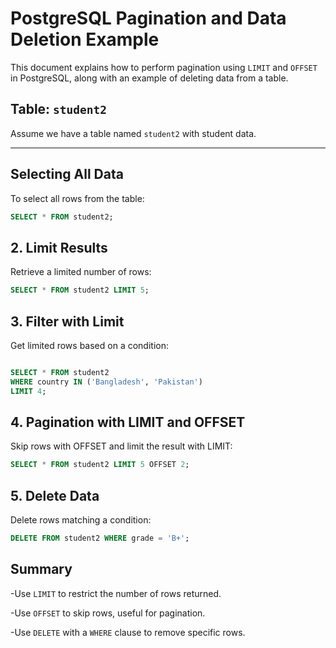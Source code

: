 # PostgreSQL Pagination and Data Deletion Example

This document explains how to perform pagination using `LIMIT` and `OFFSET` in
PostgreSQL, along with an example of deleting data from a table.

## Table: `student2`

Assume we have a table named `student2` with student data.

---

## Selecting All Data

To select all rows from the table:

```sql
SELECT * FROM student2;
```

## 2. Limit Results

Retrieve a limited number of rows:

```sql
SELECT * FROM student2 LIMIT 5;
```

## 3. Filter with Limit

Get limited rows based on a condition:

```sql

SELECT * FROM student2
WHERE country IN ('Bangladesh', 'Pakistan')
LIMIT 4;
```

## 4. Pagination with LIMIT and OFFSET

Skip rows with OFFSET and limit the result with LIMIT:

```sql
SELECT * FROM student2 LIMIT 5 OFFSET 2;
```

## 5. Delete Data

Delete rows matching a condition:

```sql
DELETE FROM student2 WHERE grade = 'B+';
```

## Summary

-Use `LIMIT` to restrict the number of rows returned.

-Use `OFFSET` to skip rows, useful for pagination.

-Use `DELETE` with a `WHERE` clause to remove specific rows.
